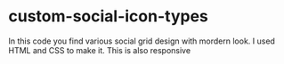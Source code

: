 # custom-social-icon-types
In this code you find various social grid design with mordern look.
I used HTML and CSS to make it.
This is also responsive
